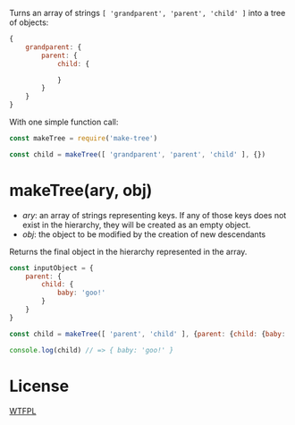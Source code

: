 Turns an array of strings `[ 'grandparent', 'parent', 'child' ]` into a tree of objects:

```js
{
	grandparent: {
		parent: {
			child: {

			}
		}
	}
}
```

With one simple function call:

```js
const makeTree = require('make-tree')

const child = makeTree([ 'grandparent', 'parent', 'child' ], {})
```

# makeTree(ary, obj)

- *ary*: an array of strings representing keys.  If any of those keys does not exist in the hierarchy, they will be created as an empty object.
- *obj*: the object to be modified by the creation of new descendants

Returns the final object in the hierarchy represented in the array.

```js
const inputObject = {
	parent: {
		child: {
			baby: 'goo!'
		}
	}
}

const child = makeTree([ 'parent', 'child' ], {parent: {child: {baby: 'goo!'}}})

console.log(child) // => { baby: 'goo!' }
```

# License

[WTFPL](http://wtfpl2.com/)
